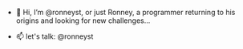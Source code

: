 - 👋 Hi, I’m @ronneyst, or just Ronney, a programmer returning to his origins and looking for new challenges...

- 📫 let's talk: @ronneyst

